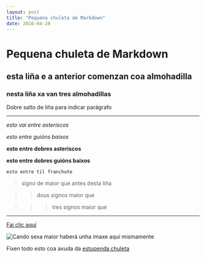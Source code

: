 ```yaml
---
layout: post
title: "Pequena chuleta de Markdown"
date: 2016-04-20
---
```


# Pequena chuleta de Markdown 

## esta liña e a anterior comenzan coa almohadilla

### nesta liña xa van tres almohadillas

Dobre salto de liña para indicar parágrafo

***

*esto vai entre asteriscos*

_esto entre guións baixos_

**esto entre dobres asteriscos**

__esto entre dobres guións baixos__

`esto entre til franchute`

> signo de maior que antes desta liña

>> dous signos maior que

>>> tres signos maior que

---

[Fai clic aquí](https://irocho.github.io/2016/04/21/primer.html)

![Cando sexa maior haberá unha imaxe aquí mismamente](/path/to/img.jpg)

Fixen todo esto coa axuda da [estupenda chuleta](http://packetlife.net/media/library/16/Markdown.pdf)
